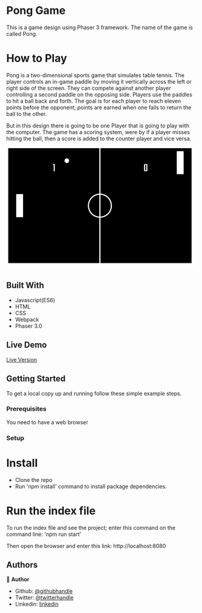 # Pong Game

This is a game design using Phaser 3 framework. The name of the game is called Pong. 

# How to Play

Pong is a two-dimensional sports game that simulates table tennis. The player controls an in-game paddle by moving it vertically across the left or right side of the screen. They can compete against another player controlling a second paddle on the opposing side. Players use the paddles to hit a ball back and forth. The goal is for each player to reach eleven points before the opponent; points are earned when one fails to return the ball to the other.

But in this design there is going to be one Player that is going to play with the computer. The game has a scoring system, were by if a player misses hitting the ball, then a score is added to the counter player and vice versa.


![screenshot](./dist/images/game.png)

## Built With

- Javascript(ES6)
- HTML
- CSS
- Webpack
- Phaser 3.0


## Live Demo

<a href="https://myponggame.netlify.app">Live Version</a>


## Getting Started

To get a local copy up and running follow these simple example steps.

### Prerequisites
You need to have a web browser


### Setup

# Install
- Clone the repo
- Run 'npm install' command to install package dependencies.

# Run the index file

To run the index file and see the project; enter this command on the command line:
'npm run start'

Then open the browser and enter this link:
http://localhost:8080

## Authors

👤 **Author**

- Github: [@githubhandle](https://github.com/emmanuelkamala)
- Twitter: [@twitterhandle](https://twitter.com/ejkamala)
- Linkedin: [linkedin](https://linkedin.com/in/emmanuelkamala)

